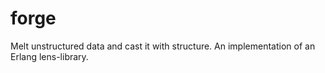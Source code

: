 forge
=====

Melt unstructured data and cast it with structure. An implementation
of an Erlang lens-library.

